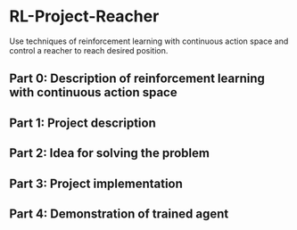 # RL-Project-Reacher
Use techniques of reinforcement learning with continuous action space and control a reacher to reach desired position.
## Part 0: Description of reinforcement learning with continuous action space

## Part 1: Project description
 
## Part 2: Idea for solving the problem

## Part 3: Project implementation

## Part 4: Demonstration of trained agent
